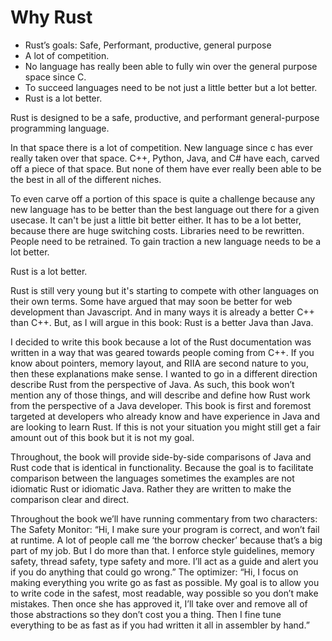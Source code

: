 # Why Rust
* Rust’s goals: Safe, Performant, productive, general purpose
* A lot of competition.
* No language has really been able to fully win over the general purpose space since C.
* To succeed languages need to be not just a little better but a lot better.
* Rust is a lot better.

Rust is designed to be a safe, productive, and performant general-purpose programming language.

In that space there is a lot of competition. New language since c has ever really taken over that space. C++, Python, Java, and C# have each, carved off a piece of that space. But none of them have ever really been able to be the best in all of the different niches.

To even carve off a portion of this space is quite a challenge because any new language has to be better than the best language out there for a given usecase. It can't be just a little bit better either. It has to be a lot better, because there are huge switching costs. Libraries need to be rewritten. People need to be retrained. To gain traction a new language needs to be a lot better.

Rust is a lot better.

Rust is still very young but it's starting to compete with other languages on their own terms. Some have argued that may soon be better for web development than Javascript. And in many ways it is already a better C++ than C++. But, as I will argue in this book: Rust is a better Java than Java.

I decided to write this book because a lot of the Rust documentation was written in a way that was geared towards people coming from C++. If you know about pointers, memory layout, and RIIA are second nature to you, then these explanations make sense. I wanted to go in a different direction describe Rust from the perspective of Java. As such, this book won’t mention any of those things, and will describe and define how Rust work from the perspective of a Java developer. This book is first and foremost targeted at developers who already know and have experience in Java and are looking to learn Rust. If this is not your situation you might still get a fair amount out of this book but it is not my goal. 

Throughout, the book will provide side-by-side comparisons of Java and Rust code that is identical in functionality. Because the goal is to facilitate comparison between the languages sometimes the examples are not idiomatic Rust or idiomatic Java. Rather they are written to make the comparison clear and direct.

Throughout the book we’ll have running commentary from two characters:
The Safety Monitor: “Hi, I make sure your program is correct, and won’t fail at runtime. A lot of people call me ‘the borrow checker’ because that’s a big part of my job. But I do more than that. I enforce style guidelines, memory safety, thread safety, type safety and more. I’ll act as a guide and alert you if you do anything that could go wrong.”
The optimizer: “Hi, I focus on making everything you write go as fast as possible. My goal is to allow you to write code in the safest, most readable, way possible so you don’t make mistakes. Then once she has approved it, I’ll take over and remove all of those abstractions so they don’t cost you a thing. Then I fine tune everything to be as fast as if you had written it all in assembler by hand.”
